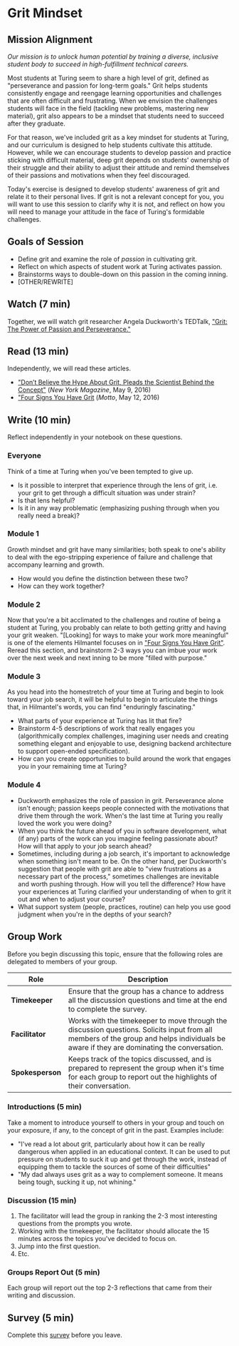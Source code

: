 # Grit Mindset
## Mission Alignment

*Our mission is to unlock human potential by training a diverse, inclusive student body to succeed in high-fulfillment technical careers.*

Most students at Turing seem to share a high level of grit, defined as "perseverance and passion for long-term goals." Grit helps students consistently engage and reengage learning opportunities and challenges that are often difficult and frustrating. When we envision the challenges students will face in the field (tackling new problems, mastering new material), grit also appears to be a mindset that students need to succeed after they graduate.

For that reason, we've included grit as a key mindset for students at Turing, and our curriculum is designed to help students cultivate this attitude. However, while we can encourage students to develop passion and practice sticking with difficult material, deep grit depends on students' ownership of their struggle and their ability to adjust their attitude and remind themselves of their passions and motivations when they feel discouraged.

Today's exercise is designed to develop students' awareness of grit and relate it to their personal lives. If grit is not a relevant concept for you, you will want to use this session to clarify why it is not, and reflect on how you will need to manage your attitude in the face of Turing's formidable challenges.

## Goals of Session
* Define grit and examine the role of *passion* in cultivating grit.
* Reflect on which aspects of student work at Turing activates passion.
* Brainstorms ways to double-down on this passion in the coming inning.
* [OTHER/REWRITE]

## Watch (7 min)
Together, we will watch grit researcher Angela Duckworth's TEDTalk, ["Grit: The Power of Passion and Perseverance."](https://www.ted.com/talks/angela_lee_duckworth_grit_the_power_of_passion_and_perseverance#t-85401)

## Read (13 min)
Independently, we will read these articles.
* ["Don’t Believe the Hype About Grit, Pleads the Scientist Behind the Concept"](http://nymag.com/scienceofus/2016/05/dont-believe-the-hype-about-grit-pleads-the-scientist-behind-the-concept.html) (*New York Magazine*, May 9, 2016)
* ["Four Signs You Have Grit](http://motto.time.com/4327035/4-signs-you-have-grit/) (*Motto*, May 12, 2016)

## Write (10 min)
Reflect independently in your notebook on these questions.

### Everyone
Think of a time at Turing when you've been tempted to give up.
* Is it possible to interpret that experience through the lens of grit, i.e. your grit to get through a difficult situation was under strain?
* Is that lens helpful?
* Is it in any way problematic (emphasizing pushing through when you really need a break)?

### Module 1
Growth mindset and grit have many similarities; both speak to one's ability to deal with the ego-stripping experience of failure and challenge that accompany learning and growth.
* How would you define the distinction between these two?
* How can they work together?

### Module 2
Now that you're a bit acclimated to the challenges and routine of being a student at Turing, you probably can relate to both getting gritty and having your grit weaken. "[Looking] for ways to make your work more meaningful" is one of the elements Hilmantel focuses on in ["Four Signs You Have Grit"](http://motto.time.com/4327035/4-signs-you-have-grit/). Reread this section, and brainstorm 2-3 ways you can imbue your work over the next week and next inning to be more "filled with purpose."

### Module 3
As you head into the homestretch of your time at Turing and begin to look toward your job search, it will be helpful to begin to articulate the things that, in Hilmantel's words, you can find "enduringly fascinating."
* What parts of your experience at Turing has lit that fire?
* Brainstorm 4-5 descriptions of work that really engages you (algorithmically complex challenges, imagining user needs and creating something elegant and enjoyable to use, designing backend architecture to support open-ended specification).
* How can you create opportunities to build around the work that engages you in your remaining time at Turing?

### Module 4
* Duckworth emphasizes the role of passion in grit. Perseverance alone isn't enough; passion keeps people connected with the motivations that drive them through the work. When's the last time at Turing you really loved the work you were doing?
* When you think the future ahead of you in software development, what (if any) parts of the work can you imagine feeling passionate about?
 How will that apply to your job search ahead?
* Sometimes, including during a job search, it's important to acknowledge when something isn't meant to be. On the other hand, per Duckworth's suggestion that people with grit are able to "view frustrations as a necessary part of the process," sometimes challenges are inevitable and worth pushing through. How will you tell the difference? How have your experiences at Turing clarified your understanding of when to grit it out and when to adjust your course?
* What support system (people, practices, routine) can help you use good judgment when you're in the depths of your search?

## Group Work
Before you begin discussing this topic, ensure that the following roles are delegated to members of your group.

| Role | Description |
|--------|-----------|
| **Timekeeper** | Ensure that the group has a chance to address all the discussion questions and time at the end to complete the survey.|
| **Facilitator** | Works with the timekeeper to move through the discussion questions. Solicits input from all members of the group and helps individuals be aware if they are dominating the conversation.|
| **Spokesperson** | Keeps track of the topics discussed, and is prepared to represent the group when it's time for each group to report out the highlights of their conversation. |


### Introductions (5 min)
Take a moment to introduce yourself to others in your group and touch on your exposure, if any, to the concept of grit in the past. Examples include:
* "I've read a lot about grit, particularly about how it can be really dangerous when applied in an educational context. It can be used to put pressure on students to suck it up and get through the work, instead of equipping them to tackle the sources of some of their difficulties"
* "My dad always uses grit as a way to complement someone. It means being tough, sucking it up, not whining."

### Discussion (15 min)
1. The facilitator will lead the group in ranking the 2-3 most interesting questions from the prompts you wrote.
2. Working with the timekeeper, the facilitator should allocate the 15 minutes across the topics you've decided to focus on.
3. Jump into the first question.
4. Etc.

### Groups Report Out (5 min)
Each group will report out the top 2-3 reflections that came from their writing and discussion.

## Survey (5 min)
Complete this [survey](https://docs.google.com/forms/d/e/1FAIpQLSfapmfkIwkDfeuFeNL6jcHcpoXb1Aa1dsQ_9CrhMbduVL9sIg/viewform) before you leave.
